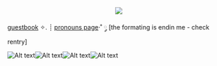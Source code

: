  
<center>
   <img src="https://media.discordapp.net/attachments/706801955845963799/1216463559689764948/Untitled331_20240310211146.png?ex=66007af9&is=65ee05f9&hm=ac9dc1b53ede47df1aae551e757b718dcb89bc34d3b4d194ccfd403d009d10b0&=&format=webp&quality=lossless&width=437&height=437">
   </center>
<p align="center">
  
[guestbook](https://sentient-fool.123guestbook.com/#) ✧. ┊ [pronouns page](https://en.pronouns.page/@junes.fool)·˚ ༘ [the formating is endin me - check rentry]
   </p>

 ![Alt text](https://stampscollection.carrd.co/assets/images/gallery03/3e11b124.png?v=dee451ae)![Alt text](https://y2k.neocities.org/stamps/tumblr_inline_pe6m1eOJzH1v11djx_1280.png)![Alt text](https://y2k.neocities.org/stamps/tumblr_inline_okvwdjW9Rs1rv0j40_500.jpg)![Alt text](https://paleking.carrd.co/assets/images/gallery18/411e1bea.png?v26071698921061)
